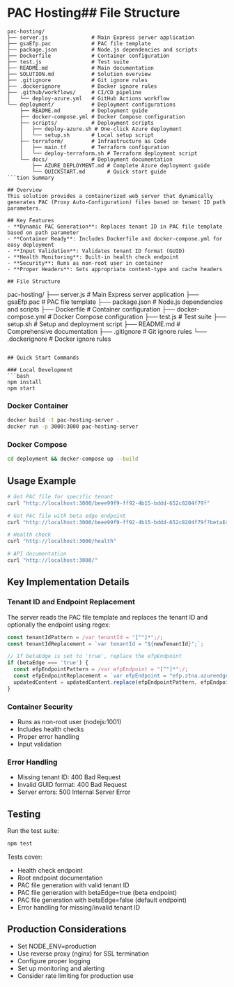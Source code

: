 # PAC Hosting## File Structure
```text
pac-hosting/
├── server.js              # Main Express server application
├── gsaEfp.pac             # PAC file template
├── package.json           # Node.js dependencies and scripts
├── Dockerfile             # Container configuration
├── test.js                # Test suite
├── README.md              # Main documentation
├── SOLUTION.md            # Solution overview
├── .gitignore             # Git ignore rules
├── .dockerignore          # Docker ignore rules
├── .github/workflows/     # CI/CD pipeline
│   └── deploy-azure.yml   # GitHub Actions workflow
└── deployment/            # Deployment configurations
    ├── README.md          # Deployment guide
    ├── docker-compose.yml # Docker Compose configuration
    ├── scripts/           # Deployment scripts
    │   ├── deploy-azure.sh # One-click Azure deployment
    │   └── setup.sh       # Local setup script
    ├── terraform/         # Infrastructure as Code
    │   ├── main.tf        # Terraform configuration
    │   └── deploy-terraform.sh # Terraform deployment script
    └── docs/              # Deployment documentation
        ├── AZURE_DEPLOYMENT.md # Complete Azure deployment guide
        └── QUICKSTART.md       # Quick start guide
```tion Summary

## Overview
This solution provides a containerized web server that dynamically generates PAC (Proxy Auto-Configuration) files based on tenant ID path parameters.

## Key Features
- **Dynamic PAC Generation**: Replaces tenant ID in PAC file template based on path parameter
- **Container Ready**: Includes Dockerfile and docker-compose.yml for easy deployment
- **Input Validation**: Validates tenant ID format (GUID)
- **Health Monitoring**: Built-in health check endpoint
- **Security**: Runs as non-root user in container
- **Proper Headers**: Sets appropriate content-type and cache headers

## File Structure
```
pac-hosting/
├── server.js              # Main Express server application
├── gsaEfp.pac             # PAC file template
├── package.json           # Node.js dependencies and scripts
├── Dockerfile             # Container configuration
├── docker-compose.yml     # Docker Compose configuration
├── test.js                # Test suite
├── setup.sh               # Setup and deployment script
├── README.md              # Comprehensive documentation
├── .gitignore             # Git ignore rules
└── .dockerignore          # Docker ignore rules
```

## Quick Start Commands

### Local Development
```bash
npm install
npm start
```

### Docker Container
```bash
docker build -t pac-hosting-server .
docker run -p 3000:3000 pac-hosting-server
```

### Docker Compose
```bash
cd deployment && docker-compose up --build
```

## Usage Example
```bash
# Get PAC file for specific tenant
curl "http://localhost:3000/beee99f9-ff92-4b15-bddd-652c8204f79f"

# Get PAC file with beta edge endpoint
curl "http://localhost:3000/beee99f9-ff92-4b15-bddd-652c8204f79f?betaEdge=true"

# Health check
curl "http://localhost:3000/health"

# API documentation
curl "http://localhost:3000/"
```

## Key Implementation Details

### Tenant ID and Endpoint Replacement
The server reads the PAC file template and replaces the tenant ID and optionally the endpoint using regex:
```javascript
const tenantIdPattern = /var tenantId = "[^"]*";/;
const tenantIdReplacement = `var tenantId = "${newTenantId}";`;

// If betaEdge is set to 'true', replace the efpEndpoint
if (betaEdge === 'true') {
  const efpEndpointPattern = /var efpEndpoint = "[^"]*";/;
  const efpEndpointReplacement = `var efpEndpoint = "efp.ztna.azureedge-test.net";`;
  updatedContent = updatedContent.replace(efpEndpointPattern, efpEndpointReplacement);
}
```

### Container Security
- Runs as non-root user (nodejs:1001)
- Includes health checks
- Proper error handling
- Input validation

### Error Handling
- Missing tenant ID: 400 Bad Request
- Invalid GUID format: 400 Bad Request
- Server errors: 500 Internal Server Error

## Testing
Run the test suite:
```bash
npm test
```

Tests cover:

- Health check endpoint
- Root endpoint documentation
- PAC file generation with valid tenant ID
- PAC file generation with betaEdge=true (beta endpoint)
- PAC file generation with betaEdge=false (default endpoint)
- Error handling for missing/invalid tenant ID

## Production Considerations
- Set NODE_ENV=production
- Use reverse proxy (nginx) for SSL termination
- Configure proper logging
- Set up monitoring and alerting
- Consider rate limiting for production use
